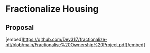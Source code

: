 # Fractionalize Housing

## Proposal
[embed]https://github.com/Dev317/fractionalize-nft/blob/main/Fractionalise%20Ownership%20Project.pdf[/embed]
